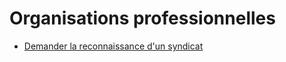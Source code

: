 # Organisations professionnelles

* [Demander la reconnaissance d'un syndicat](demander-la-reconnaissance-dun-syndicat.md)
